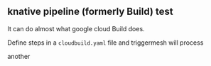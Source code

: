 ## knative pipeline (formerly Build) test

It can do almost what google cloud Build does.

Define steps in a `cloudbuild.yaml` file and triggermesh will process

another
